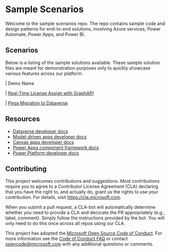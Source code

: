 # Sample Scenarios

Welcome to the sample scenarios repo. The repo contains sample code and design patterns for end-to-end solutions, involving Azure services, Power Automate, Power Apps, and Power BI.

## Scenarios
Below is a listing of the sample solutions available.  These sample solution files are meant for demonstration purposes only to quickly showcase various features across our platform.  

| Demo Name

| [Real-Time License Assign with GraphAPI](https://github.com/microsoft/GBB-Business-Applications/tree/main/demos/d365-realtime-license-assign)

| [Pega Migration to Dataverse](https://github.com/microsoft/GBB-Business-Applications/tree/main/demos/migration-pega-to-d365)

## Resources
- [Dataverse developer docs](https://learn.microsoft.com/power-apps/developer/data-platform/)
- [Model-driven apps developer docs](https://learn.microsoft.com/power-apps/developer/model-driven-apps/)
- [Canvas apps developer docs](https://learn.microsoft.com/power-apps/maker/canvas-apps/dev-enterprise-intro)
- [Power Apps component framework docs](https://learn.microsoft.com/power-apps/developer/component-framework/overview)
- [Power Platform developer docs](https://learn.microsoft.com/power-platform/developer)


## Contributing

This project welcomes contributions and suggestions.  Most contributions require you to agree to a
Contributor License Agreement (CLA) declaring that you have the right to, and actually do, grant us
the rights to use your contribution. For details, visit https://cla.microsoft.com.

When you submit a pull request, a CLA-bot will automatically determine whether you need to provide
a CLA and decorate the PR appropriately (e.g., label, comment). Simply follow the instructions
provided by the bot. You will only need to do this once across all repos using our CLA.

This project has adopted the [Microsoft Open Source Code of Conduct](https://opensource.microsoft.com/codeofconduct/).
For more information see the [Code of Conduct FAQ](https://opensource.microsoft.com/codeofconduct/faq/) or
contact [opencode@microsoft.com](mailto:opencode@microsoft.com) with any additional questions or comments.
